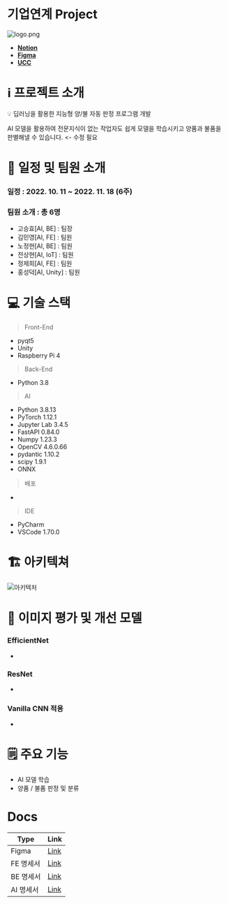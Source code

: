 # 기업연계 Project

![logo.png](https://upload.wikimedia.org/wikipedia/commons/5/58/Samsung_Display_Logo.jpg)

- [**Notion**](https://www.notion.so/90897becaded42c2a6bcaeced5ce7f1d)
- [**Figma**](https://www.figma.com/file/GVsM0aWhkPBgg5Qu9BeThf/Untitled?node-id=0%3A1)
- [**UCC**]()

# ℹ️ 프로젝트 소개

<aside>
💡 딥러닝을 활용한 지능형 양/불 자동 판정 프로그램 개발

</aside>

AI 모델을 활용하여 전문지식이 없는 작업자도 쉽게 모델을 학습시키고 양품과 불품을 판별해낼 수 있습니다. <- 수정 필요

# 📅 일정 및 팀원 소개

### 일정 : **2022. 10. 11 ~ 2022. 11. 18 (6주)**

### 팀원 소개 : 총 6명

- 고승효[AI, BE] : 팀장
- 김민영[AI, FE] : 팀원
- 노정현[AI, BE] : 팀원
- 전상현[AI, IoT] : 팀원
- 정제희[AI, FE] : 팀원
- 홍성덕[AI, Unity] : 팀원

# 💻 기술 스택

> Front-End

- pyqt5 
- Unity
- Raspberry Pi 4

> Back-End

- Python 3.8

> AI

- Python 3.8.13
- PyTorch 1.12.1
- Jupyter Lab 3.4.5
- FastAPI 0.84.0
- Numpy 1.23.3
- OpenCV 4.6.0.66
- pydantic 1.10.2
- scipy 1.9.1
- ONNX 

> 배포

- 

> IDE

- PyCharm 
- VSCode 1.70.0

# **🏗️** 아키텍쳐

![아키텍처](/uploads/7ad7d0a400d1869c78862135d7726bd0/아키텍처.png)


# 🤖 이미지 평가 및 개선 모델

### EfficientNet
- 

### ResNet
- 

### Vanilla CNN 적용

- 

# 🗒️ 주요 기능

- AI 모델 학습
- 양품 / 불품 판정 및 분류

# Docs

| Type      | Link                                                                                                            |
| --------- | --------------------------------------------------------------------------------------------------------------- |
| Figma     | [Link](https://www.figma.com/file/GVsM0aWhkPBgg5Qu9BeThf/Untitled?node-id=0%3A1)    |
| FE 명세서 | [Link]() |
| BE 명세서 | [Link]()  |
| AI 명세서 | [Link]() |
